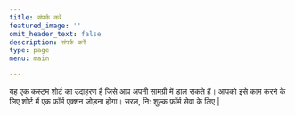 ```yaml
---
title: संपर्क करें
featured_image: ''
omit_header_text: false
description: संपर्क करें
type: page
menu: main

---
```



यह एक कस्टम शोर्ट का उदाहरण है जिसे आप अपनी सामग्री में डाल सकते हैं। आपको इसे काम करने के लिए शोर्ट में एक फॉर्म एक्शन जोड़ना होगा। सरल, नि: शुल्क फ़ॉर्म सेवा के लिए |
